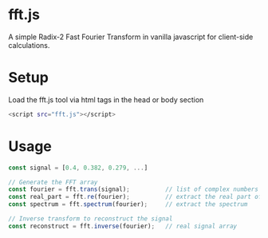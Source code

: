 # fft.js

A simple Radix-2 Fast Fourier Transform in vanilla javascript for client-side calculations.

# Setup
Load the fft.js tool via html tags in the head or body section

```bash
<script src="fft.js"></script>
```

# Usage

```javascript
const signal = [0.4, 0.382, 0.279, ...]

// Generate the FFT array 
const fourier = fft.trans(signal);          // list of complex numbers
const real_part = fft.re(fourier);          // extract the real part of the FFT
const spectrum = fft.spectrum(fourier);     // extract the spectrum

// Inverse transform to reconstruct the signal
const reconstruct = fft.inverse(fourier);   // real signal array 
```